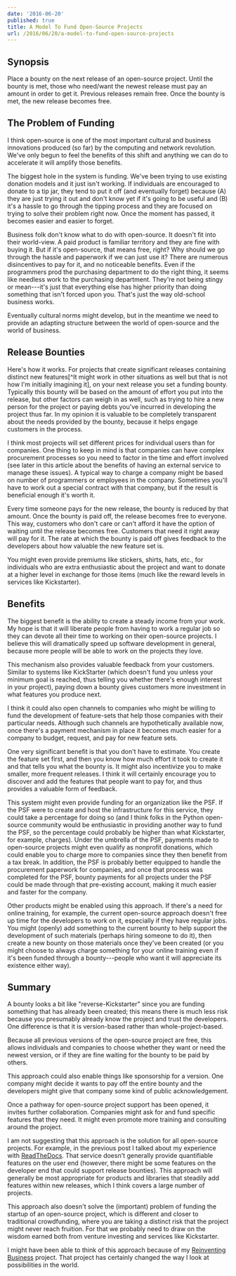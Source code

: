 ```yaml
---
date: '2016-06-20'
published: true
title: A Model To Fund Open-Source Projects
url: /2016/06/20/a-model-to-fund-open-source-projects
---
```



Synopsis
--------

Place a bounty on the next release of an open-source project. Until the bounty
is met, those who need/want the newest release must pay an amount in order to
get it. Previous releases remain free. Once the bounty is met, the new release
becomes free.

The Problem of Funding
----------------------

I think open-source is one of the most important cultural and business
innovations produced (so far) by the computing and network revolution. We've
only begun to feel the benefits of this shift and anything we can do to
accelerate it will amplify those benefits.

The biggest hole in the system is funding. We've been trying to use existing
donation models and it just isn't working. If individuals are encouraged to
donate to a tip jar, they tend to put it off (and eventually forget) because
(A) they are just trying it out and don't know yet if it's going to be useful
and (B) it's a hassle to go through the tipping process and they are focused
on trying to solve their problem right now. Once the moment has passed, it
becomes easier and easier to forget.

Business folk don't know what to do with open-source. It doesn't fit into
their world-view. A paid product is familiar territory and they are fine with
buying it. But if it's open-source, that means free, right? Why should we go
through the hassle and paperwork if we can just use it? There are numerous
disincentives to pay for it, and no noticeable benefits. Even if the
programmers prod the purchasing department to do the right thing, it seems
like needless work to the purchasing department. They're not being stingy or
mean---it's just that everything else has higher priority than doing something
that isn't forced upon you. That's just the way old-school business works.

Eventually cultural norms might develop, but in the meantime we need to
provide an adapting structure between the world of open-source and the world
of business.

Release Bounties
----------------

Here's how it works. For projects that create significant releases containing
distinct new features[^It might work in other situations as well but that is
not how I'm initially imagining it], on your next release you set a funding
bounty. Typically this bounty will be based on the amount of effort you put
into the release, but other factors can weigh in as well, such as trying to
hire a new person for the project or paying debts you've incurred in
developing the project thus far. In my opinion it is valuable to be completely
transparent about the needs provided by the bounty, because it helps engage
customers in the process.

I think most projects will set different prices for individual users than for
companies. One thing to keep in mind is that companies can have complex
procurement processes so you need to factor in the time and effort involved
(see later in this article about the benefits of having an external service to
manage these issues). A typical way to charge a company might be based on
number of programmers or employees in the company. Sometimes you'll have to
work out a special contract with that company, but if the result is beneficial
enough it's worth it.

Every time someone pays for the new release, the bounty is reduced by that
amount. Once the bounty is paid off, the release becomes free to everyone.
This way, customers who don't care or can't afford it have the option of
waiting until the release becomes free. Customers that need it right away will
pay for it. The rate at which the bounty is paid off gives feedback to the
developers about how valuable the new feature set is.

You might even provide premiums like stickers, shirts, hats, etc., for
individuals who are extra enthusiastic about the project and want to donate at
a higher level in exchange for those items (much like the reward levels in
services like Kickstarter).

Benefits
--------

The biggest benefit is the ability to create a steady income from your work.
My hope is that it will liberate people from having to work a regular job so
they can devote all their time to working on their open-source projects. I
believe this will dramatically speed up software development in general,
because more people will be able to work on the projects they love.

This mechanism also provides valuable feedback from your customers. Similar to
systems like KickStarter (which doesn't fund you unless your minimum goal is
reached, thus telling you whether there's enough interest in your project),
paying down a bounty gives customers more investment in what features you
produce next.

I think it could also open channels to companies who might be willing to fund
the development of feature-sets that help those companies with their
particular needs. Although such channels are hypothetically available now,
once there's a payment mechanism in place it becomes much easier for a company
to budget, request, and pay for new feature sets.

One very significant benefit is that you don't have to estimate. You create
the feature set first, and then you know how much effort it took to create it
and that tells you what the bounty is. It might also incentivize you to make
smaller, more frequent releases. I think it will certainly encourage you to
discover and add the features that people want to pay for, and thus provides a
valuable form of feedback.

This system might even provide funding for an organization like the PSF. If
the PSF were to create and host the infrastructure for this service, they
could take a percentage for doing so (and I think folks in the Python
open-source community would be enthusiastic in providing another way to fund
the PSF, so the percentage could probably be higher than what Kickstarter, for
example, charges). Under the umbrella of the PSF, payments made to open-source
projects might even qualify as nonprofit donations, which could enable you to
charge more to companies since they then benefit from a tax break. In
addition, the PSF is probably better equipped to handle the procurement
paperwork for companies, and once that process was completed for the PSF,
bounty payments for all projects under the PSF could be made through that
pre-existing account, making it much easier and faster for the company.

Other products might be enabled using this approach. If there's a need for
online training, for example, the current open-source approach doesn't free up
time for the developers to work on it, especially if they have regular jobs.
You might (openly) add something to the current bounty to help support the
development of such materials (perhaps hiring someone to do it), then create a
new bounty on those materials once they've been created (or you might choose
to always charge something for your online training even if it's been funded
through a bounty---people who want it will appreciate its existence either
way).

Summary
-------

A bounty looks a bit like "reverse-Kickstarter" since you are funding
something that has already been created; this means there is much less risk
because you presumably already know the project and trust the developers. One
difference is that it is version-based rather than whole-project-based.

Because all previous versions of the open-source project are free, this allows
individuals and companies to choose whether they want or need the newest version,
or if they are fine waiting for the bounty to be paid by others.

This approach could also enable things like sponsorship for a version. One
company might decide it wants to pay off the entire bounty and the developers
might give that company some kind of public acknowledgement.

Once a pathway for open-source project support has been opened, it invites
further collaboration. Companies might ask for and fund specific features that
they need. It might even promote more training and consulting around the
project.

I am not suggesting that this approach is the solution for all open-source
projects. For example, in the previous post I talked about my experience with
[ReadTheDocs](https://readthedocs.org/). That service doesn't generally
provide quantifiable features on the user end (however, there might be some
features on the developer end that could support release bounties). This
approach will generally be most appropriate for products and libraries that
steadily add features within new releases, which I think covers a large number
of projects.

This approach also doesn't solve the (important) problem of funding the
startup of an open-source project, which is different and closer to
traditional crowdfunding, where you are taking a distinct risk that the
project might never reach fruition. For that we probably need to draw on the
wisdom earned both from venture investing and services like Kickstarter.

I might have been able to think of this approach because of my [Reinventing
Business](http://www.reinventing-business.com/) project. That project has
certainly changed the way I look at possibilities in the world.
